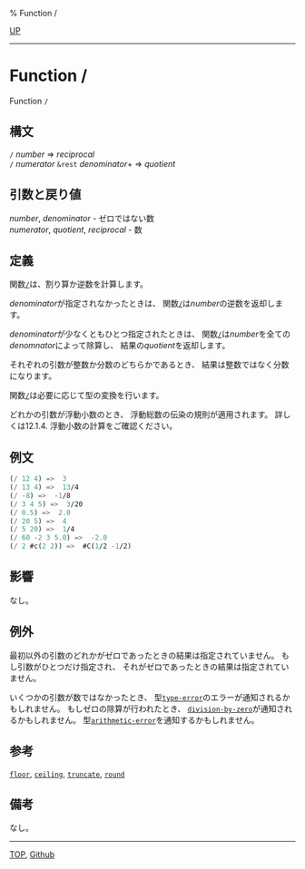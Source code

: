 % Function /

[UP](12.2.html)  

---

# Function **/**


Function `/`


## 構文

`/` *number* => *reciprocal*  
`/` *numerator* `&rest` *denominator*+ => *quotient*


## 引数と戻り値

*number*, *denominator* - ゼロではない数  
*numerator*, *quotient*, *reciprocal* - 数


## 定義

関数[`/`](12.2.number-slash.html)は、割り算か逆数を計算します。

*denominator*が指定されなかったときは、
関数[`/`](12.2.number-slash.html)は*number*の逆数を返却します。

*denominator*が少なくともひとつ指定されたときは、
関数[`/`](12.2.number-slash.html)は*number*を全ての*denomnator*によって除算し、
結果の*quotient*を返却します。

それぞれの引数が整数か分数のどちらかであるとき、
結果は整数ではなく分数になります。

関数[`/`](12.2.number-slash.html)は必要に応じて型の変換を行います。

どれかの引数が浮動小数のとき、
浮動総数の伝染の規則が適用されます。
詳しくは12.1.4. 浮動小数の計算をご確認ください。


## 例文

```lisp
(/ 12 4) =>  3
(/ 13 4) =>  13/4
(/ -8) =>  -1/8
(/ 3 4 5) =>  3/20
(/ 0.5) =>  2.0
(/ 20 5) =>  4
(/ 5 20) =>  1/4
(/ 60 -2 3 5.0) =>  -2.0
(/ 2 #c(2 2)) =>  #C(1/2 -1/2)
```


## 影響

なし。


## 例外

最初以外の引数のどれかがゼロであったときの結果は指定されていません。
もし引数がひとつだけ指定され、
それがゼロであったときの結果は指定されていません。

いくつかの引数が数ではなかったとき、
型[`type-error`](4.4.type-error.html)のエラーが通知されるかもしれません。
もしゼロの除算が行われたとき、
[`division-by-zero`](12.2.division-by-zero.html)が通知されるかもしれません。
型[`arithmetic-error`](12.2.arithmetic-error.html)を通知するかもしれません。


## 参考

[`floor`](12.2.floor.html),
[`ceiling`](12.2.floor.html),
[`truncate`](12.2.floor.html),
[`round`](12.2.floor.html)


## 備考

なし。


---
[TOP](index.html),  [Github](https://github.com/nptcl/npt-japanese)

